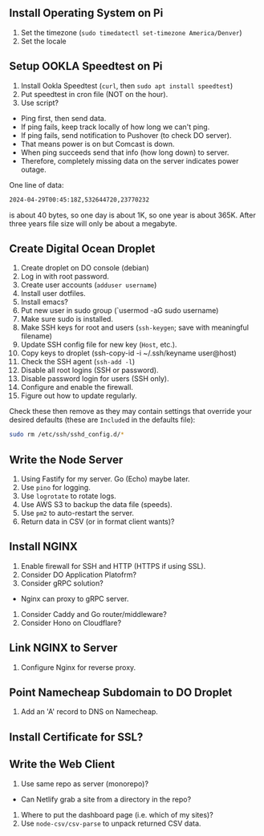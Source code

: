 ## Install Operating System on Pi

1. Set the timezone (`sudo timedatectl set-timezone America/Denver`)
1. Set the locale

## Setup OOKLA Speedtest on Pi

1. Install Ookla Speedtest (`curl`, then `sudo apt install speedtest`)
1. Put speedtest in cron file (NOT on the hour).
1. Use script?
  - Ping first, then send data.
  - If ping fails, keep track locally of how long we can't ping.
  - If ping fails, send notification to Pushover (to check DO server).
  - That means power is on but Comcast is down.
  - When ping succeeds send that info (how long down) to server.
  - Therefore, completely missing data on the server indicates power outage.

One line of data:
```sh
2024-04-29T00:45:18Z,532644720,23770232
```
is about 40 bytes, so one day is about 1K, so one year is about 365K. After
three years file size will only be about a megabyte.

## Create Digital Ocean Droplet

1. Create droplet on DO console (debian)
1. Log in with root password.
1. Create user accounts (`adduser username`)
1. Install user dotfiles.
1. Install emacs?
1. Put new user in sudo group (`usermod -aG sudo username)
1. Make sure sudo is installed.
1. Make SSH keys for root and users (`ssh-keygen`; save with meaningful filename)
1. Update SSH config file for new key (`Host`, etc.).
1. Copy keys to droplet (ssh-copy-id -i ~/.ssh/keyname user@host)
1. Check the SSH agent (`ssh-add -l`)
1. Disable all root logins (SSH or password).
1. Disable password login for users (SSH only).
1. Configure and enable the firewall.
1. Figure out how to update regularly.

Check these then remove as they may contain settings that override
your desired defaults (these are `Include`d in the defaults file):
```sh
sudo rm /etc/ssh/sshd_config.d/*
```

## Write the Node Server

1. Using Fastify for my server. Go (Echo) maybe later.
1. Use `pino` for logging.
1. Use `logrotate` to rotate logs.
1. Use AWS S3 to backup the data file (speeds).
1. Use `pm2` to auto-restart the server.
1. Return data in CSV (or in format client wants)?

## Install NGINX

1. Enable firewall for SSH and HTTP (HTTPS if using SSL).
1. Consider DO Application Platofrm?
1. Consider gRPC solution?
  - Nginx can proxy to gRPC server.
1. Consider Caddy and Go router/middleware?
1. Consider Hono on Cloudflare?

## Link NGINX to Server

1. Configure Nginx for reverse proxy.

## Point Namecheap Subdomain to DO Droplet

1. Add an 'A' record to DNS on Namecheap.

## Install Certificate for SSL?

## Write the Web Client

1. Use same repo as server (monorepo)?
  - Can Netlify grab a site from a directory in the repo?
1. Where to put the dashboard page (i.e. which of my sites)?
1. Use `node-csv/csv-parse` to unpack returned CSV data.
